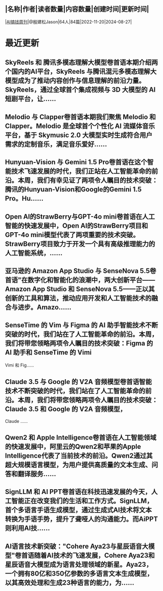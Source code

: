 |名称|作者|读者数量|内容数量|创建时间|更新时间|
---
|[AI搞钱周刊](https://xiaobot.net/p/dse?refer=0b133df9-27dc-423b-8101-639049001c13)|@殷建松Jason|64人|84篇|2022-11-20|2024-08-27|

# 最近更新
## SkyReels 和 腾讯多模态理解大模型卷首语本期介绍两个国内的AI平台，SkyReels 与腾讯混元多模态理解大模型成为了推动内容创作与信息理解的前沿力量。SkyReels，通过全球首个集成视频与 3D 大模型的 AI 短剧平台，让......
## Melodio 与 Clapper卷首语本期我们聚焦 Melodio 和 Clapper。Melodio 是全球首个个性化 AI 流媒体音乐平台，基于 Skymusic 2.0 大模型实时生成符合用户需求的定制音乐，满足音乐爱好......
## Hunyuan-Vision 与 Gemini 1.5 Pro卷首语在这个智能技术飞速发展的时代，我们正站在人工智能革命的前沿。本周，我们有幸见证了两项令人瞩目的技术突破：腾讯的Hunyuan-Vision和Google的Gemini 1.5 Pro。Hu......
## Open AI的StrawBerry与GPT-4o mini卷首语在人工智能的快速发展中，Open AI的StrawBerry项目和GPT-4o mini模型代表了两项重要的技术突破。StrawBerry项目致力于开发一个具有高级推理能力的人工智能系统，......
## 亚马逊的 Amazon App Studio 与 SenseNova 5.5卷首语"在数字化和智能化的浪潮中，两大创新平台——Amazon App Studio 和 SenseNova 5.5——正以其创新的工具和算法，推动应用开发和人工智能技术的融合与进步。Amazo......
## SenseTime 的 Vim 与 Figma 的 AI 助手智能技术不断突破的时代，我们站在了人工智能革命的前沿。本周，我们将带您领略两项令人瞩目的技术突破：Figma 的 AI 助手和 SenseTime 的 Vimi
Vimi 和 Fig......
## Claude 3.5 与 Google 的 V2A 音频模型卷首语智能技术不断突破的时代，我们站在了人工智能革命的前沿。本周，我们将带您领略两项令人瞩目的技术突破：Claude 3.5 和 Google 的 V2A 音频模型，
Claude ......
## Qwen2 和 Apple Intelligence卷首语在人工智能领域的快速发展中，阿里云的Qwen2和苹果的Apple Intelligence代表了当前技术的前沿。Qwen2通过其超大规模语言模型，为用户提供高质量的文本生成、问答和翻译服务......
## SignLLM 和 AI PPT卷首语在科技迅速发展的今天，人工智能正在改变我们的生活和工作方式。SignLLM，首个多语言手语生成模型，通过生成式AI技术将文本转换为手语手势，提升了聋哑人的沟通能力。而AiPPT则利用AI技......
## AI语言技术新突破：&quot;Cohere Aya23与星辰语音大模型&quot;卷首语随着AI技术的飞速发展，Cohere Aya23和星辰语音大模型成为语言处理领域的新星。Aya23，一个拥有80亿和350亿参数的多语言文本生成模型，以其高效处理和生成23种语言的能力，为......

